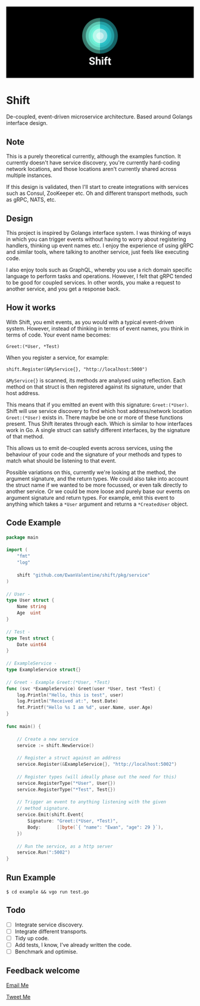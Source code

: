 ![Shift Logo](./logo.png)

# Shift
De-coupled, event-driven microservice architecture. Based around Golangs interface design.

## Note
This is a purely theoretical currently, although the examples function. It currently doesn't have service discovery, you're currently hard-coding network locations, and those locations aren't currently shared across multiple instances. 

If this design is validated, then I'll start to create integrations with services such as Consul, ZooKeeper etc. Oh and different transport methods, such as gRPC, NATS, etc.

## Design
This project is inspired by Golangs interface system. I was thinking of ways in which you can trigger events without having to worry about registering handlers, thinking up event names etc. I enjoy the experience of using gRPC and similar tools, where talking to another service, just feels like executing code.

I also enjoy tools such as GraphQL, whereby you use a rich domain specific language to perform tasks and operations. However, I felt that gRPC tended to be good for coupled services. In other words, you make a request to another service, and you get a response back. 

## How it works
With Shift, you emit events, as you would with a typical event-driven system. However, instead of thinking in terms of event names, you think in terms of code. Your event name becomes:

```
Greet:(*User, *Test)
```

When you register a service, for example: 

```
shift.Register(&MyService{}, "http://localhost:5000")
```

`&MyService{}` is scanned, its methods are analysed using reflection. Each method on that struct is then registered against its signature, under that host address.

This means that if you emitted an event with this signature: `Greet:(*User)`. Shift will use service discovery to find which host address/network location `Greet:(*User)` exists in. There maybe be one or more of these functions present. Thus Shift iterates through each. Which is similar to how interfaces work in Go. A single struct can satisfy different interfaces, by the signature of that method.

This allows us to emit de-coupled events across services, using the behaviour of your code and the signature of your methods and types to match what should be listening to that event. 

Possible variations on this, currently we're looking at the method, the argument signature, and the return types. We could also take into account the struct name if we wanted to be more focussed, or even talk directly to another service. Or we could be more loose and purely base our events on argument signature and return types. For example, emit this event to anything which takes a `*User` argument and returns a `*CreatedUser` object.

## Code Example
```go
package main

import (
	"fmt"
	"log"

	shift "github.com/EwanValentine/shift/pkg/service"
)

// User -
type User struct {
	Name string
	Age  uint
}

// Test -
type Test struct {
	Date uint64
}

// ExampleService -
type ExampleService struct{}

// Greet - Example Greet:(*User, *Test)
func (svc *ExampleService) Greet(user *User, test *Test) {
	log.Println("Hello, this is test", user)
	log.Println("Received at:", test.Date)
	fmt.Printf("Hello %s I am %d", user.Name, user.Age)
}

func main() {

	// Create a new service
	service := shift.NewService()

	// Register a struct against an address
	service.Register(&ExampleService{}, "http://localhost:5002")

	// Register types (will ideally phase out the need for this)
	service.RegisterType("*User", User{})
	service.RegisterType("*Test", Test{})

	// Trigger an event to anything listening with the given
	// method signature.
	service.Emit(shift.Event{
		Signature: "Greet:(*User, *Test)",
		Body:      []byte(`{ "name": "Ewan", "age": 29 }`),
	})

	// Run the service, as a http server
	service.Run(":5002")
}
```

## Run Example
```
$ cd example && vgo run test.go
```

## Todo
- [ ] Integrate service discovery.
- [ ] Integrate different transports.
- [ ] Tidy up code.
- [ ] Add tests, I know, I've already written the code.
- [ ] Benchmark and optimise.

## Feedback welcome
[Email Me](ewan.valentine89@gmail.com)

[Tweet Me](https://twitter.com/Ewan_Valentine)
